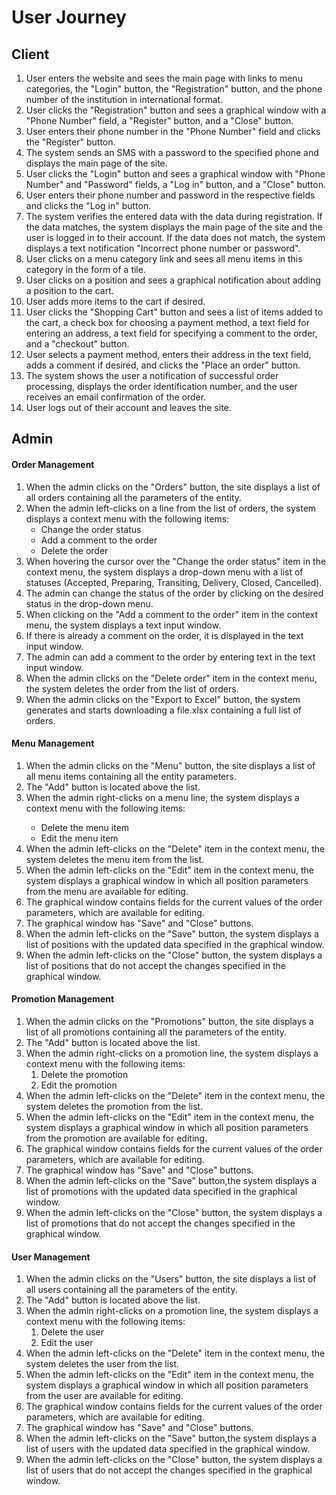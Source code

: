 # User Journey
## Client
<ol>
<li>User enters the website and sees the main page with links to menu categories, the "Login" button, the "Registration" button, and the phone number of the institution in international format.</li>
<li>User clicks the "Registration" button and sees a graphical window with a "Phone Number" field, a "Register" button, and a "Close" button.</li>
<li>User enters their phone number in the "Phone Number" field and clicks the "Register" button.</li>
<li>The system sends an SMS with a password to the specified phone and displays the main page of the site.</li>
<li>User clicks the "Login" button and sees a graphical window with "Phone Number" and "Password" fields, a "Log in" button, and a "Close" button.</li>
<li>User enters their phone number and password in the respective fields and clicks the "Log in" button.</li>
<li>The system verifies the entered data with the data during registration. If the data matches, the system displays the main page of the site and the user is logged in to their account. If the data does not match, the system displays a text notification "Incorrect phone number or password".</li>
<li>User clicks on a menu category link and sees all menu items in this category in the form of a tile.</li>
<li>User clicks on a position and sees a graphical notification about adding a position to the cart.</li>
<li>User adds more items to the cart if desired.</li>
<li>User clicks the "Shopping Cart" button and sees a list of items added to the cart, a check box for choosing a payment method, a text field for entering an address, a text field for specifying a comment to the order, and a "checkout" button.</li>
<li>User selects a payment method, enters their address in the text field, adds a comment if desired, and clicks the "Place an order" button.</li>
<li>The system shows the user a notification of successful order processing, displays the order identification number, and the user receives an email confirmation of the order.</li>
<li>User logs out of their account and leaves the site.</li>
</ol>

## Admin 
#### Order Management
<ol>
<li>When the admin clicks on the "Orders" button, the site displays a list of all orders containing all the parameters of the entity.</li>
<li>When the admin left-clicks on a line from the list of orders, the system displays a context menu with the following items:
<ul>
	<li>Change the order status</li>
	<li>Add a comment to the order</li>
	<li>Delete the order</li>
</ul>
<li>When hovering the cursor over the "Change the order status" item in the context menu, the system displays a drop-down menu with a list of statuses (Accepted, Preparing, Transiting, Delivery, Closed, Cancelled).</li>
<li>The admin can change the status of the order by clicking on the desired status in the drop-down menu.</li>
<li>When clicking on the "Add a comment to the order" item in the context menu, the system displays a text input window.</li>
<li>If there is already a comment on the order, it is displayed in the text input window.</li>
<li>The admin can add a comment to the order by entering text in the text input window.</li>
<li>When the admin clicks on the "Delete order" item in the context menu, the system deletes the order from the list of orders.</li>
<li>When the admin clicks on the "Export to Excel" button, the system generates and starts downloading a file.xlsx containing a full list of orders.</li>
</ol>

#### Menu Management
<ol>
<li>When the admin clicks on the "Menu" button, the site displays a list of all menu items containing all the entity parameters.</li>
<li>The "Add" button is located above the list.</li>
<li>When the admin right-clicks on a menu line, the system displays a context menu with the following items:</li>
<ul>
<li>Delete the menu item</li>
<li>Edit the menu item</li>
</ul>
<li>When the admin left-clicks on the "Delete" item in the context menu, the system deletes the menu item from the list.</li>
<li>When the admin left-clicks on the "Edit" item in the context menu, the system displays a graphical window in which all position parameters from the menu are available for editing.</li>
<li>The graphical window contains fields for the current values of the order parameters, which are available for editing.</li>
<li>The graphical window has "Save" and "Close" buttons.</li>
<li>When the admin left-clicks on the "Save" button, the system displays a list of positions with the updated data specified in the graphical window.</li>
<li>When the admin left-clicks on the "Close" button, the system displays a list of positions that do not accept the changes specified in the graphical window.</li>
</ol>

#### Promotion Management
<ol>
<li>When the admin clicks on the "Promotions" button, the site displays a list of all promotions containing all the parameters of the entity.
<li>The "Add" button is located above the list.
<li>When the admin right-clicks on a promotion line, the system displays a context menu with the following items:
<ol>
<li>Delete the promotion
<li>Edit the promotion
</ol>
<li>When the admin left-clicks on the "Delete" item in the context menu, the system deletes the promotion from the list.
<li>When the admin left-clicks on the "Edit" item in the context menu, the system displays a graphical window in which all position parameters from the promotion are available for editing.
<li>The graphical window contains fields for the current values of the order parameters, which are available for editing.
<li>The graphical window has "Save" and "Close" buttons.
<li>When the admin left-clicks on the "Save" button,the system displays a list of promotions with the updated data specified in the graphical window.</li>
<li>When the admin left-clicks on the "Close" button, the system displays a list of promotions that do not accept the changes specified in the graphical window.</li>
</ol>

#### User Management
<ol>
<li>When the admin clicks on the "Users" button, the site displays a list of all users containing all the parameters of the entity.
<li>The "Add" button is located above the list.
<li>When the admin right-clicks on a promotion line, the system displays a context menu with the following items:
<ol>
<li>Delete the user
<li>Edit the user
</ol>
<li>When the admin left-clicks on the "Delete" item in the context menu, the system deletes the user from the list.
<li>When the admin left-clicks on the "Edit" item in the context menu, the system displays a graphical window in which all position parameters from the user are available for editing.
<li>The graphical window contains fields for the current values of the order parameters, which are available for editing.
<li>The graphical window has "Save" and "Close" buttons.
<li>When the admin left-clicks on the "Save" button,the system displays a list of users with the updated data specified in the graphical window.</li>
<li>When the admin left-clicks on the "Close" button, the system displays a list of users that do not accept the changes specified in the graphical window.</li>
</ol>
